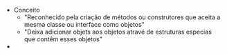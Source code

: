 - Conceito 
	- "Reconhecido  pela criação de métodos ou construtores que aceita a mesma classe ou interface como objetos"
	- "Deixa adicionar objets aos objetos atravé de estruturas especias que contêm esses objetos"
- 